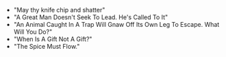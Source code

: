 * "May thy knife chip and shatter"
* "A Great Man Doesn't Seek To Lead. He's Called To It"
* "An Animal Caught In A Trap Will Gnaw Off Its Own Leg To Escape. What Will You Do?"
* "When Is A Gift Not A Gift?"
* "The Spice Must Flow."
